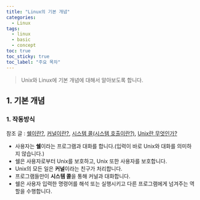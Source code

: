 ```yaml
---
title: "Linux의 기본 개념"
categories: 
  - Linux
tags:
  - linux
  - basic
  - concept
toc: true
toc_sticky: true
toc_label: "주요 목차"
---
```


> Unix와 Linux에 기본 개념에 대해서 알아보도록 합니다.

## 1. 기본 개념

### 1. 작동방식

참조 글 : [쉘이란?](https://devkingdom.tistory.com/185), [커널이란?](https://www.redhat.com/ko/topics/linux/what-is-the-linux-kernel), [시스템 콜(시스템 호출이란?)](https://luckyyowu.tistory.com/133), [Unix란 무엇인가?](https://namu.wiki/w/UNIX?from=%EC%9C%A0%EB%8B%89%EC%8A%A4)

- 사용자는 **쉘**이라는 프로그램과 대화를 합니다.(입력이 바로 Unix와 대화를 의미하지 않습니다.)
- 쉘은 사용자로부터 Unix를 보호하고, Unix 또한 사용자를 보호합니다.
- Unix의 모든 일은 **커널**이라는 친구가 처리합니다.
- 프로그램들만이 **시스템 콜**을 통해 커널과 대화합니다.
- 쉘은 사용자 입력한 명령어를 해석 또는 실행시키고 다른 프로그램에게 넘겨주는 역할을 수행합니다.